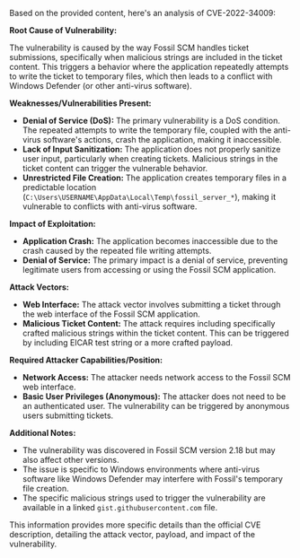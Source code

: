 Based on the provided content, here's an analysis of CVE-2022-34009:

**Root Cause of Vulnerability:**

The vulnerability is caused by the way Fossil SCM handles ticket submissions, specifically when malicious strings are included in the ticket content. This triggers a behavior where the application repeatedly attempts to write the ticket to temporary files, which then leads to a conflict with Windows Defender (or other anti-virus software).

**Weaknesses/Vulnerabilities Present:**

*   **Denial of Service (DoS):** The primary vulnerability is a DoS condition. The repeated attempts to write the temporary file, coupled with the anti-virus software's actions, crash the application, making it inaccessible.
*   **Lack of Input Sanitization:** The application does not properly sanitize user input, particularly when creating tickets. Malicious strings in the ticket content can trigger the vulnerable behavior.
*   **Unrestricted File Creation:** The application creates temporary files in a predictable location (`C:\Users\USERNAME\AppData\Local\Temp\fossil_server_*`), making it vulnerable to conflicts with anti-virus software.

**Impact of Exploitation:**

*   **Application Crash:** The application becomes inaccessible due to the crash caused by the repeated file writing attempts.
*   **Denial of Service:** The primary impact is a denial of service, preventing legitimate users from accessing or using the Fossil SCM application.

**Attack Vectors:**

*   **Web Interface:** The attack vector involves submitting a ticket through the web interface of the Fossil SCM application.
*   **Malicious Ticket Content:** The attack requires including specifically crafted malicious strings within the ticket content. This can be triggered by including EICAR test string or a more crafted payload.

**Required Attacker Capabilities/Position:**

*   **Network Access:** The attacker needs network access to the Fossil SCM web interface.
*   **Basic User Privileges (Anonymous):** The attacker does not need to be an authenticated user. The vulnerability can be triggered by anonymous users submitting tickets.

**Additional Notes:**
*   The vulnerability was discovered in Fossil SCM version 2.18 but may also affect other versions.
*   The issue is specific to Windows environments where anti-virus software like Windows Defender may interfere with Fossil's temporary file creation.
*   The specific malicious strings used to trigger the vulnerability are available in a linked `gist.githubusercontent.com` file.

This information provides more specific details than the official CVE description, detailing the attack vector, payload, and impact of the vulnerability.